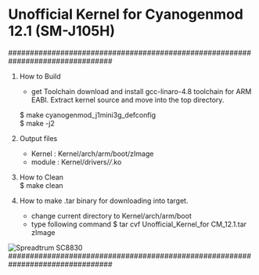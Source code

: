 # Unofficial Kernel for Cyanogenmod 12.1 (SM-J105H)
################################################################################

1. How to Build
	- get Toolchain
	download and install gcc-linaro-4.8 toolchain for ARM EABI.
	Extract kernel source and move into the top directory.

	$ make cyanogenmod_j1mini3g_defconfig       
	$ make -j2
		
	
2. Output files
	- Kernel : Kernel/arch/arm/boot/zImage
	- module : Kernel/drivers/*/*.ko
	
3. How to Clean	           
        $ make clean
	
4. How to make .tar binary for downloading into target.
	- change current directory to Kernel/arch/arm/boot
	- type following command
	$ tar cvf Unofficial_Kernel_for CM_12.1.tar zImage

![Spreadtrum SC8830](https://www.notebookcheck.net/typo3temp/_processed_/7/8/csm_SC8800D_1_01485188df.jpg "Samsung Galaxy J1 mini Duos")
################################################################################
